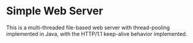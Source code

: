 # Simple Web Server

This is a multi-threaded file-based web server with thread-pooling implemented in Java, with the HTTP/1.1 keep-alive behavior implemented.

